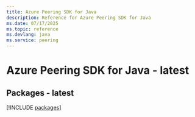 ```yaml
---
title: Azure Peering SDK for Java
description: Reference for Azure Peering SDK for Java
ms.date: 07/17/2025
ms.topic: reference
ms.devlang: java
ms.service: peering
---
```

# Azure Peering SDK for Java - latest
## Packages - latest
[!INCLUDE [packages](peering-index.md)]